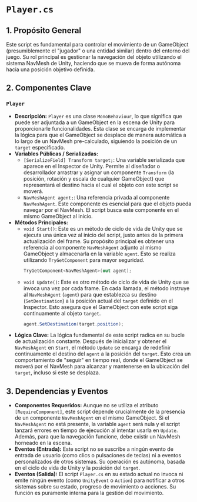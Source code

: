 # `Player.cs`

## 1. Propósito General
Este script es fundamental para controlar el movimiento de un GameObject (presumiblemente el "jugador" o una entidad similar) dentro del entorno del juego. Su rol principal es gestionar la navegación del objeto utilizando el sistema NavMesh de Unity, haciendo que se mueva de forma autónoma hacia una posición objetivo definida.

## 2. Componentes Clave

### `Player`
-   **Descripción:** `Player` es una clase `MonoBehaviour`, lo que significa que puede ser adjuntada a un GameObject en la escena de Unity para proporcionarle funcionalidades. Esta clase se encarga de implementar la lógica para que el GameObject se desplace de manera automática a lo largo de un NavMesh pre-calculado, siguiendo la posición de un `target` especificado.
-   **Variables Públicas / Serializadas:**
    *   `[SerializeField] Transform target;`: Una variable serializada que aparece en el Inspector de Unity. Permite al diseñador o desarrollador arrastrar y asignar un componente `Transform` (la posición, rotación y escala de cualquier GameObject) que representará el destino hacia el cual el objeto con este script se moverá.
    *   `NavMeshAgent agent;`: Una referencia privada al componente `NavMeshAgent`. Este componente es esencial para que el objeto pueda navegar por el NavMesh. El script busca este componente en el mismo GameObject al inicio.
-   **Métodos Principales:**
    *   `void Start()`: Este es un método de ciclo de vida de Unity que se ejecuta una única vez al inicio del script, justo antes de la primera actualización del frame. Su propósito principal es obtener una referencia al componente `NavMeshAgent` adjunto al mismo GameObject y almacenarla en la variable `agent`. Esto se realiza utilizando `TryGetComponent` para mayor seguridad.
        ```csharp
        TryGetComponent<NavMeshAgent>(out agent);
        ```
    *   `void Update()`: Este es otro método de ciclo de vida de Unity que se invoca una vez por cada frame. En cada llamada, el método instruye al `NavMeshAgent` (`agent`) para que establezca su destino (`SetDestination`) a la posición actual del `target` definido en el Inspector. Esto asegura que el GameObject con este script siga continuamente al objeto `target`.
        ```csharp
        agent.SetDestination(target.position);
        ```
-   **Lógica Clave:** La lógica fundamental de este script radica en su bucle de actualización constante. Después de inicializar y obtener el `NavMeshAgent` en `Start`, el método `Update` se encarga de redefinir continuamente el destino del `agent` a la posición del `target`. Esto crea un comportamiento de "seguir" en tiempo real, donde el GameObject se moverá por el NavMesh para alcanzar y mantenerse en la ubicación del `target`, incluso si este se desplaza.

## 3. Dependencias y Eventos
-   **Componentes Requeridos:** Aunque no se utiliza el atributo `[RequireComponent]`, este script depende crucialmente de la presencia de un componente `NavMeshAgent` en el mismo GameObject. Si el `NavMeshAgent` no está presente, la variable `agent` será nula y el script lanzará errores en tiempo de ejecución al intentar usarla en `Update`. Además, para que la navegación funcione, debe existir un NavMesh horneado en la escena.
-   **Eventos (Entrada):** Este script no se suscribe a ningún evento de entrada de usuario (como clics o pulsaciones de teclas) ni a eventos personalizados de otros sistemas. Su operación es autónoma, basada en el ciclo de vida de Unity y la posición del `target`.
-   **Eventos (Salida):** El script `Player.cs` en su estado actual no invoca ni emite ningún evento (como `UnityEvent` o `Action`) para notificar a otros sistemas sobre su estado, progreso de movimiento o acciones. Su función es puramente interna para la gestión del movimiento.